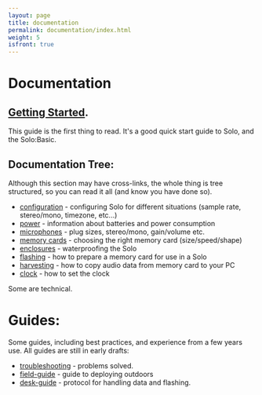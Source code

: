 ```yaml
---
layout: page
title: documentation
permalink: documentation/index.html
weight: 5
isfront: true
---
```


# Documentation

## [Getting Started](/documentation/getting-started.html).

This guide is the first thing to read.  It's a good quick start guide
to Solo, and the Solo:Basic.


## Documentation Tree:

Although this section may have cross-links, the whole thing is tree
structured, so you can read it all (and know you have done so).

* [configuration](configuration.html) - configuring Solo for different situations (sample rate, stereo/mono, timezone, etc...)
* [power](power/) - information about batteries and power consumption
* [microphones](microphones.html) - plug sizes, stereo/mono, gain/volume etc.
* [memory cards](memory_cards/) - choosing the right memory card (size/speed/shape)
* [enclosures](enclosures.html) - waterproofing the Solo
* [flashing](flashing.html) - how to prepare a memory card for use in a Solo
* [harvesting](harvesting.html) - how to copy audio data from memory card to your PC
* [clock](clock.html) - how to set the clock

Some are technical.

# Guides:

Some guides, including best practices, and experience from a few years
use.  All guides are still in early drafts:

* [troubleshooting](troubleshooting.html) - problems solved.
* [field-guide](field-guide.html) - guide to deploying outdoors
* [desk-guide](desk-guide.html)  - protocol for handling data and flashing.

